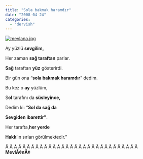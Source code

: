 ```yaml
---
title: "Sola bakmak haramdır"
date: "2008-04-24"
categories: 
  - "dervish"
---
```


[![mevlana.jpg](/uploads/2008/04/mevlana.jpg)](/uploads/2008/04/mevlana.jpg "mevlana.jpg")

Ay yüzlü **sevgilim,**

Her zaman **sağ taraftan** parlar.

**Sağ** taraftan **yüz** gösterirdi.

Bir gün ona “**sola bakmak haramdır**” dedim.

Bu kez o **ay** yüzlüm,

S**ol** tarafını da **süsleyince,**

Dedim ki: “**Sol da sağ da**

**Sevgiden ibarettir"**.

Her tarafta,**her yerde**

**Hakk**’ın sırları görülmektedir.”

Â Â Â Â Â Â Â Â Â Â Â Â Â Â Â Â Â Â Â Â Â Â Â Â Â Â Â Â Â Â Â  **MevlÃ¢nÃ¢**
